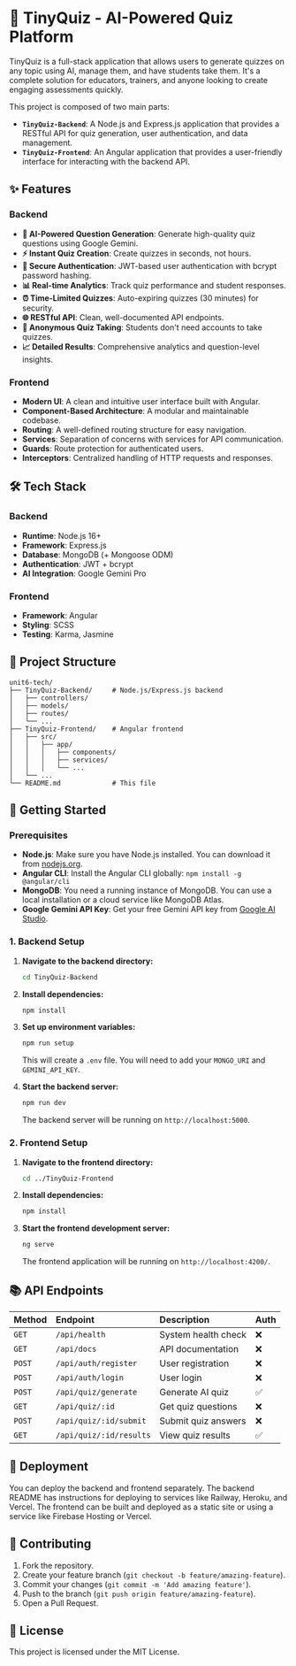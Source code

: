 # 🎯 TinyQuiz - AI-Powered Quiz Platform

TinyQuiz is a full-stack application that allows users to generate quizzes on any topic using AI, manage them, and have students take them. It's a complete solution for educators, trainers, and anyone looking to create engaging assessments quickly.

This project is composed of two main parts:

*   **`TinyQuiz-Backend`**: A Node.js and Express.js application that provides a RESTful API for quiz generation, user authentication, and data management.
*   **`TinyQuiz-Frontend`**: An Angular application that provides a user-friendly interface for interacting with the backend API.

## ✨ Features

### Backend

*   **🤖 AI-Powered Question Generation**: Generate high-quality quiz questions using Google Gemini.
*   **⚡ Instant Quiz Creation**: Create quizzes in seconds, not hours.
*   **🔐 Secure Authentication**: JWT-based user authentication with bcrypt password hashing.
*   **📊 Real-time Analytics**: Track quiz performance and student responses.
*   **⏰ Time-Limited Quizzes**: Auto-expiring quizzes (30 minutes) for security.
*   **🌐 RESTful API**: Clean, well-documented API endpoints.
*   **🎯 Anonymous Quiz Taking**: Students don't need accounts to take quizzes.
*   **📈 Detailed Results**: Comprehensive analytics and question-level insights.

### Frontend

*   **Modern UI**: A clean and intuitive user interface built with Angular.
*   **Component-Based Architecture**: A modular and maintainable codebase.
*   **Routing**: A well-defined routing structure for easy navigation.
*   **Services**: Separation of concerns with services for API communication.
*   **Guards**: Route protection for authenticated users.
*   **Interceptors**: Centralized handling of HTTP requests and responses.

## 🛠️ Tech Stack

### Backend

*   **Runtime**: Node.js 16+
*   **Framework**: Express.js
*   **Database**: MongoDB (+ Mongoose ODM)
*   **Authentication**: JWT + bcrypt
*   **AI Integration**: Google Gemini Pro

### Frontend

*   **Framework**: Angular
*   **Styling**: SCSS
*   **Testing**: Karma, Jasmine

## 📂 Project Structure

```
unit6-tech/
├── TinyQuiz-Backend/     # Node.js/Express.js backend
│   ├── controllers/
│   ├── models/
│   ├── routes/
│   └── ...
├── TinyQuiz-Frontend/    # Angular frontend
│   ├── src/
│   │   ├── app/
│   │   │   ├── components/
│   │   │   ├── services/
│   │   │   └── ...
│   └── ...
└── README.md             # This file
```

## 🚀 Getting Started

### Prerequisites

*   **Node.js**: Make sure you have Node.js installed. You can download it from [nodejs.org](https://nodejs.org/).
*   **Angular CLI**: Install the Angular CLI globally: `npm install -g @angular/cli`
*   **MongoDB**: You need a running instance of MongoDB. You can use a local installation or a cloud service like MongoDB Atlas.
*   **Google Gemini API Key**: Get your free Gemini API key from [Google AI Studio](https://makersuite.google.com/app/apikey).

### 1. Backend Setup

1.  **Navigate to the backend directory:**
    ```bash
    cd TinyQuiz-Backend
    ```

2.  **Install dependencies:**
    ```bash
    npm install
    ```

3.  **Set up environment variables:**
    ```bash
    npm run setup
    ```
    This will create a `.env` file. You will need to add your `MONGO_URI` and `GEMINI_API_KEY`.

4.  **Start the backend server:**
    ```bash
    npm run dev
    ```
    The backend server will be running on `http://localhost:5000`.

### 2. Frontend Setup

1.  **Navigate to the frontend directory:**
    ```bash
    cd ../TinyQuiz-Frontend
    ```

2.  **Install dependencies:**
    ```bash
    npm install
    ```

3.  **Start the frontend development server:**
    ```bash
    ng serve
    ```
    The frontend application will be running on `http://localhost:4200/`.

## 📚 API Endpoints

| Method | Endpoint | Description | Auth |
| :--- | :--- | :--- | :--- |
| `GET` | `/api/health` | System health check | ❌ |
| `GET` | `/api/docs` | API documentation | ❌ |
| `POST` | `/api/auth/register` | User registration | ❌ |
| `POST` | `/api/auth/login` | User login | ❌ |
| `POST` | `/api/quiz/generate` | Generate AI quiz | ✅ |
| `GET` | `/api/quiz/:id` | Get quiz questions | ❌ |
| `POST` | `/api/quiz/:id/submit`| Submit quiz answers | ❌ |
| `GET` | `/api/quiz/:id/results`| View quiz results | ✅ |

## 🚀 Deployment

You can deploy the backend and frontend separately. The backend README has instructions for deploying to services like Railway, Heroku, and Vercel. The frontend can be built and deployed as a static site or using a service like Firebase Hosting or Vercel.

## 🤝 Contributing

1.  Fork the repository.
2.  Create your feature branch (`git checkout -b feature/amazing-feature`).
3.  Commit your changes (`git commit -m 'Add amazing feature'`).
4.  Push to the branch (`git push origin feature/amazing-feature`).
5.  Open a Pull Request.

## 📄 License

This project is licensed under the MIT License.
